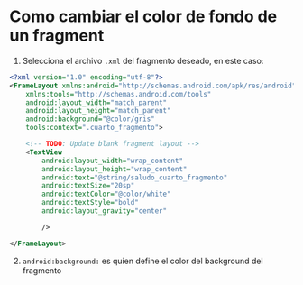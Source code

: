 # Como cambiar el color de fondo de un fragment
1. Selecciona el archivo `.xml` del fragmento deseado, en este caso:
```xml
<?xml version="1.0" encoding="utf-8"?>
<FrameLayout xmlns:android="http://schemas.android.com/apk/res/android"
    xmlns:tools="http://schemas.android.com/tools"
    android:layout_width="match_parent"
    android:layout_height="match_parent"
    android:background="@color/gris"
    tools:context=".cuarto_fragmento">

    <!-- TODO: Update blank fragment layout -->
    <TextView
        android:layout_width="wrap_content"
        android:layout_height="wrap_content"
        android:text="@string/saludo_cuarto_fragmento"
        android:textSize="20sp"
        android:textColor="@color/white"
        android:textStyle="bold"
        android:layout_gravity="center"

        />

</FrameLayout>
```
2. `android:background:` es quien define el color del background del fragmento